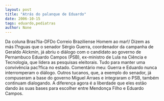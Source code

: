 ```yaml
---
layout: post
title: "Atrás do palanque de Eduardo"
date: 2006-10-15
tags: eduardo,pediatras
author: None
---
```

Da coluna Bras?lia-DFDo Correio Braziliense
Homem ao mar!/ Dizem as más l?nguas que o senador Sérgio Guerra, coordenador da campanha de Geraldo Alckmin, já abriu o diálogo com o candidato ao governo de Pernambuco Eduardo Campos (PSB), ex-ministro de Lula na Ciência e Tecnologia, que lidera as pesquisas eleitorais. Tudo para manter uma convivência pac?fica no estado.
Comentário meu:
Guerra e Eduardo nunca interromperam o diálogo. Outros tucanos, que, a exemplo do senador, já compuseram a base do governo Miguel Arraes e integraram o PSB, também continuam dialogando.
A diferença agora é a liberdade que eles estão dando às suas bases para escolher entre Mendonça Filho e Eduardo Campos. 